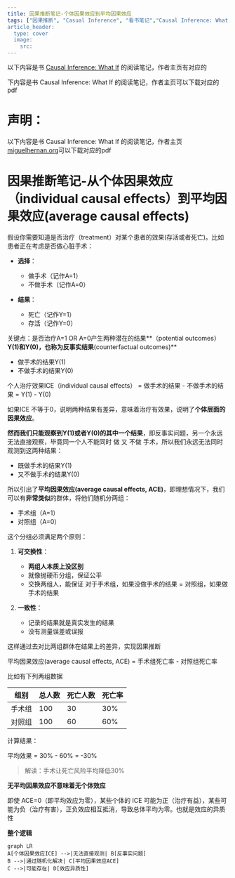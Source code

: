 ```yaml
---
title: 因果推断笔记-个体因果效应到平均因果效应
tags: ["因果推断", "Casual Inference", "看书笔记","Causal Inference: What If",个体因果效应","平均因果效应"]
article_header:
  type: cover
  image:
    src:
---
```




以下内容是书 [Causal Inference: What If](https://miguelhernan.org/whatifbook) 的阅读笔记，作者主页有对应的



下内容是书 Causal Inference: What If 的阅读笔记，作者主页可以下载对应的pdf



# 声明：

以下内容是书 Causal Inference: What If 的阅读笔记，作者主页[miguelhernan.org](https://miguelhernan.org/whatifbook)可以下载对应的pdf

# 因果推断笔记-从个体因果效应（individual causal effects）到平均因果效应(average causal effects)

假设你需要知道是否治疗（treatment）对某个患者的效果(存活或者死亡)。比如患者正在考虑是否做心脏手术：

- **选择**：
  - 做手术（记作A=1）
  - 不做手术（记作A=0）

- **结果**：
  - 死亡（记作Y=1）
  - 存活（记作Y=0）

关键点：是否治疗A=1 OR A=0产生两种潜在的结果**（potential outcomes）**Y(1)和Y(0)，也称为反事实结果**(counterfactual outcomes)**

- 做手术的结果Y(1)
- 不做手术的结果Y(0)

个人治疗效果ICE（individual causal effects） = 做手术的结果 - 不做手术的结果 = Y(1) - Y(0)

如果ICE 不等于0，说明两种结果有差异，意味着治疗有效果，说明了**个体层面的因果效应**。

**然而我们只能观察到Y(1)或者Y(0)的其中一个结果**，即反事实问题，另一个永远无法直接观察，毕竟同一个人不能同时 做 又 不做 手术，所以我们永远无法同时观测到这两种结果：

- 既做手术的结果Y(1)
- 又不做手术的结果Y(0)

所以引出了**平均因果效应(average causal effects, ACE)**，即理想情况下，我们可以有**非常类似**的群体，将他们随机分两组：

- 手术组（A=1）
- 对照组（A=0）

这个分组必须满足两个原则：

1. **可交换性**：
   - **两组人本质上没区别**
   - 就像抛硬币分组，保证公平
   - 交换两组人，能保证 对于手术组，如果没做手术的结果 = 对照组，如果做手术的结果

2. **一致性**：
   - 记录的结果就是真实发生的结果
   - 没有测量误差或误报

这样通过去对比两组群体在结果上的差异，实现因果推断

平均因果效应(average causal effects, ACE) = 手术组死亡率 - 对照组死亡率

比如有下列两组数据

| 组别   | 总人数 | 死亡人数 | 死亡率 |
| ------ | ------ | -------- | ------ |
| 手术组 | 100    | 30       | 30%    |
| 对照组 | 100    | 60       | 60%    |

计算结果：

平均效果 = 30% - 60% = -30%
> 解读：手术让死亡风险平均降低30%



**无平均因果效应不意味着无个体效应**

即使 ACE=0（即平均效应为零），某些个体的 ICE 可能为正（治疗有益），某些可能为负（治疗有害），正负效应相互抵消，导致总体平均为零。也就是效应的异质性

**整个逻辑**



```mermaid
graph LR
A[个体因果效应ICE] -->|无法直接观测| B[反事实问题]
B -->|通过随机化解决| C[平均因果效应ACE]
C -->|可能存在| D[效应异质性]

```
